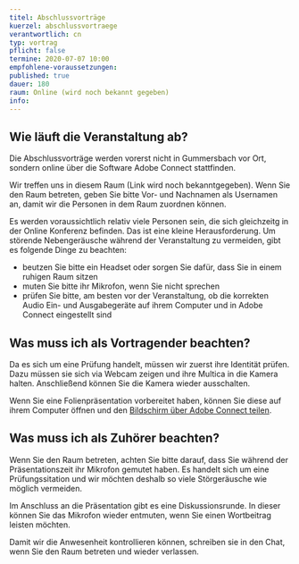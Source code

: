 ```yaml
---
titel: Abschlussvorträge
kuerzel: abschlussvortraege
verantwortlich: cn
typ: vortrag
pflicht: false
termine: 2020-07-07 10:00
empfohlene-voraussetzungen: 
published: true
dauer: 180
raum: Online (wird noch bekannt gegeben)
info: 
---
```


## Wie läuft die Veranstaltung ab?
Die Abschlussvorträge werden vorerst nicht in Gummersbach vor Ort, sondern online über die Software Adobe Connect stattfinden.

Wir treffen uns in diesem Raum (Link wird noch bekanntgegeben). Wenn Sie den Raum betreten, geben Sie bitte Vor- und Nachnamen als Usernamen an, damit wir die Personen in dem Raum zuordnen können.

Es werden voraussichtlich relativ viele Personen sein, die sich gleichzeitg in der Online Konferenz befinden. Das ist eine kleine Herausforderung.
Um störende Nebengeräusche während der Veranstaltung zu vermeiden, gibt es folgende Dinge zu beachten:
* beutzen Sie bitte ein Headset oder sorgen Sie dafür, dass Sie in einem ruhigen Raum sitzen
* muten Sie bitte ihr Mikrofon, wenn Sie nicht sprechen
* prüfen Sie bitte, am besten vor der Veranstaltung, ob die korrekten Audio Ein- und Ausgabegeräte auf ihrem Computer und in Adobe Connect eingestellt sind

## Was muss ich als Vortragender beachten?
Da es sich um eine Prüfung handelt, müssen wir zuerst ihre Identität prüfen. Dazu müssen sie sich via Webcam zeigen und ihre Multica in die Kamera halten. Anschließend können Sie die Kamera wieder ausschalten.

Wenn Sie eine Folienpräsentation vorbereitet haben, können Sie diese auf ihrem Computer öffnen und den [Bildschirm über Adobe Connect teilen](https://helpx.adobe.com/de/adobe-connect/using/sharing-content-meeting.html#share_your_screen).

## Was muss ich als Zuhörer beachten?
Wenn Sie den Raum betreten, achten Sie bitte darauf, dass Sie während der Präsentationszeit ihr Mikrofon gemutet haben. Es handelt sich um eine Prüfungssitation und wir möchten deshalb so viele Störgeräusche wie möglich vermeiden.

Im Anschluss an die Präsentation gibt es eine Diskussionsrunde. In dieser können Sie das Mikrofon wieder entmuten, wenn Sie einen Wortbeitrag leisten möchten.

Damit wir die Anwesenheit kontrollieren können, schreiben sie in den Chat, wenn Sie den Raum betreten und wieder verlassen.